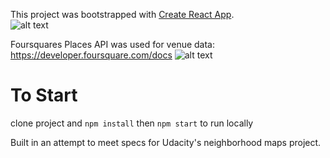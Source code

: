 This project was bootstrapped with [Create React App](https://github.com/facebookincubator/create-react-app).  
![alt text](https://cdn.auth0.com/blog/optimizing-react/logo.png "reactapp")  

Foursquares Places API was used for venue data: https://developer.foursquare.com/docs
![alt text](https://www.google.com/url?sa=i&rct=j&q=&esrc=s&source=images&cd=&cad=rja&uact=8&ved=2ahUKEwjV-bCDterdAhWR94MKHZNYB4cQjRx6BAgBEAU&url=https%3A%2F%2Fwww.iconspedia.com%2Ficon%2Ffoursquare-icon-49774.html&psig=AOvVaw0b1ZWqSfRGtK4Qeg3wiKBi&ust=1538660984124665 "foursquare")

# To Start

clone project and `npm install` then `npm start` to run locally

Built in an attempt to meet specs for Udacity's neighborhood maps project.